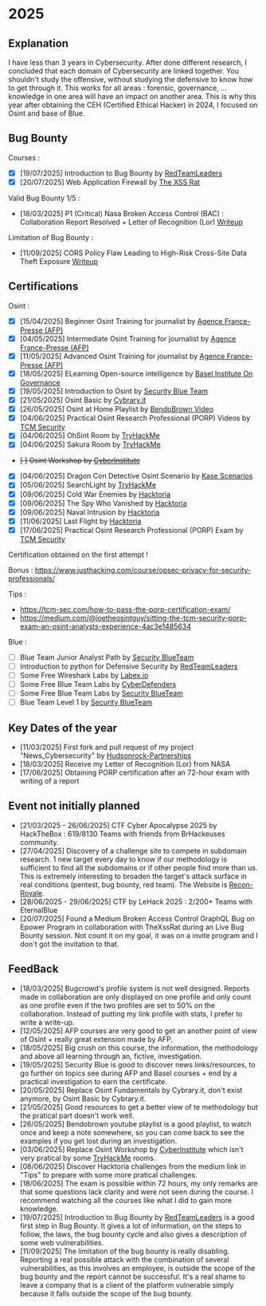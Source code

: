 # 2025

## Explanation

I have less than 3 years in Cybersecurity. After done different research, I concluded that each domain of Cybersecurity are linked together. You shouldn't study the offensive, without studying the defensive to know how to get through it. This works for all areas : forensic, governance, ... knowledge in one area will have an impact on another area. This is why this year after obtaining the CEH (Certified Ethical Hacker) in 2024, I focused on Osint and base of Blue.

## Bug Bounty
Courses :
- [X] [19/07/2025] Introduction to Bug Bounty by [RedTeamLeaders](https://redteamleaders.coursestack.com/courses/9372210c-d41a-4893-b87c-ddf7076750e1)
- [X] [20/07/2025] Web Application Firewall by [The XSS Rat](https://thexssrat.podia.com/web-application-firewall-handbook)

Valid Bug Bounty 1/5 :
- [18/03/2025] P1 (Critical) Nasa Broken Access Control (BAC) : Collaboration Report Resolved + Letter of Recognition (Lor) [Writeup](https://github.com/Juliusxd23/Bug_Bounty/blob/master/1_16_02_2025_Nasa/P1_Broken_Access_Control.md)

Limitation of Bug Bounty :
- [11/09/2025] CORS Policy Flaw Leading to High-Risk Cross-Site Data Theft Exposure [Writeup](https://github.com/Juliusxd23/Bug_Bounty/blob/master/Bug_Bounty_Limitation/1_11_09_2025_redacted/Cross_Site_Data_Theft.md)

## Certifications
Osint :
- [X] [15/04/2025] Beginner Osint Training for journalist by [Agence France-Presse (AFP)](https://fr.digitalcourses.afp.com/bundles/techniques-d-investigation-numerique-niveau-debutant)
- [X] [04/05/2025] Intermediate Osint Training for journalist by [Agence France-Presse (AFP)](https://fr.digitalcourses.afp.com/bundles/techniques-d-investigation-numerique-niveau-intermediaire)
- [X] [11/05/2025] Advanced Osint Training for journalist by [Agence France-Presse (AFP)](https://fr.digitalcourses.afp.com/bundles/techniques-d-investigation-numerique-niveau-avance)
- [X] [18/05/2025] ELearning Open-source intelligence by [Basel Institute On Governance](https://baselgovernance.org/basel-learn)
- [X] [19/05/2025] Introduction to Osint by [Security Blue Team](https://www.securityblue.team/courses/introduction-to-osint)
- [X] [21/05/2025] Osint Basic by [Cybrary.it](https://app.cybrary.it/browse/virtual-lab/osint-basics)
- [X] [26/05/2025] Osint at Home Playlist by [BendoBrown Video](https://www.youtube.com/playlist?list=PLrFPX1Vfqk3ehZKSFeb9pVIHqxqrNW8Sy)
- [X] [04/06/2025] Practical Osint Research Professional (PORP) Videos by [TCM Security](https://certifications.tcm-sec.com/porp/)
- [X] [04/06/2025] OhSint Room by [TryHackMe](https://tryhackme.com/room/ohsint)
- [X] [04/06/2025] Sakura Room by [TryHackMe](https://tryhackme.com/room/sakura)
- ~~[ ] Osint Workshop by [CyberInstitute](https://courses.thecyberinst.org/courses/osintworkshop)~~
- [X] [04/06/2025] Dragon Con Detective Osint Scenario by [Kase Scenarios](https://kasescenarios.com/osint-training/)
- [X] [05/06/2025] SearchLight by [TryHackMe](https://tryhackme.com/room/searchlightosint)
- [X] [09/06/2025] Cold War Enemies by [Hacktoria](https://hacktoria.com/#easy)
- [X] [09/06/2025] The Spy Who Vanished by [Hacktoria](https://hacktoria.com/#easy)
- [X] [09/06/2025] Naval Intrusion by [Hacktoria](https://hacktoria.com/#easy)
- [X] [11/06/2025] Last Flight by [Hacktoria](https://hacktoria.com/#medium)
- [X] [17/06/2025] Practical Osint Research Professional (PORP) Exam by [TCM Security](https://certifications.tcm-sec.com/porp/)

Certification obtained on the first attempt !

Bonus : https://www.justhacking.com/course/opsec-privacy-for-security-professionals/

Tips :
- https://tcm-sec.com/how-to-pass-the-porp-certification-exam/
- https://medium.com/@joetheosintguy/sitting-the-tcm-security-porp-exam-an-osint-analysts-experience-4ac3e1485634

Blue :
- [ ] Blue Team Junior Analyst Path by [Security BlueTeam](https://www.securityblue.team/courses/blue-team-junior-analyst-pathway-bundle)
- [ ] Introduction to python for Defensive Security by [RedTeamLeaders](https://redteamleaders.coursestack.com/courses/112c82c5-933f-4a83-8bca-8c825b905309)
- [ ] Some Free Wireshark Labs by [Labex.io](https://labex.io/free-labs/wireshark)
- [ ] Some Free Blue Team Labs by [CyberDefenders](https://cyberdefenders.org/blueteam-ctf-challenges/)
- [ ] Some Free Blue Team Labs by [Security BlueTeam](https://blueteamlabs.online/)
- [ ] Blue Team Level 1 by [Security BlueTeam](https://www.securityblue.team/certifications/blue-team-level-1)

## Key Dates of the year
- [11/03/2025] First fork and pull request of my project "News_Cybersecurity" by [Hudsonrock-Partnerships](https://github.com/hudsonrock-partnerships)
- [18/03/2025] Receive my Letter of Recognition (Lor) from NASA
- [17/06/2025] Obtaining PORP certification after an 72-hour exam with writing of a report

## Event not initially planned
- [21/03/2025 - 26/06/2025] CTF Cyber Apocalypse 2025 by HackTheBox : 619/8130 Teams with friends from BrHackeuses community.
- [27/04/2025] Discovery of a challenge site to compete in subdomain research. 1 new target every day to know if our methodology is sufficient to find all the subdomains or if other people find more than us. This is extremely interesting to broaden the target's attack surface in real conditions (pentest, bug bounty, red team). The Website is [Recon-Royale](https://recon-royale.com/).
- [28/06/2025 - 29/06/2025] CTF by LeHack 2025 : 2/200+ Teams with EternalBlue
- [20/07/2025] Found a Medium Broken Access Control GraphQL Bug on Epower Program in collaboration with TheXssRat during an Live Bug Bounty session. Not count it on my goal, it was on a invite program and I don't got the invitation to that.

## FeedBack
- [18/03/2025] Bugcrowd's profile system is not well designed. Reports made in collaboration are only displayed on one profile and only count as one profile even if the two profiles are set to 50% on the collaboration. Instead of putting my link profile with stats, I prefer to write a write-up.
- [12/05/2025] AFP courses are very good to get an another point of view of Osint + really great extension made by AFP.
- [18/05/2025] Big crush on this course, the information, the methodology and above all learning through an, fictive, investigation.
- [19/05/2025] Security Blue is good to discover news links/resources, to go further on topics see during AFP and Basel courses + end by a practical investigation to earn the certificate.
- [20/05/2025] Replace Osint Fundamentals by Cybrary.it, don't exist anymore, by Osint Basic by Cybrary.it.
- [21/05/2025] Good resources to get a better view of te methodology but the pratical part doesn't work well.
- [26/05/2025] Bendobrown youtube playlist is a good playlist, to watch once and keep a note somewhere, so you can come back to see the examples if you get lost during an investigation.
- [03/06/2025] Replace Osint Workshop by [CyberInstitute](https://courses.thecyberinst.org/courses/osintworkshop) which isn't very pratical by some [TryHackMe](https://tryhackme.com/) rooms.
- [08/06/2025] Discover Hacktoria challenges from the medium link in "Tips" to prepare with some more pratical challenges.
- [18/06/2025] The exam is possible within 72 hours, my only remarks are that some questions lack clarity and were not seen during the course. I recommend watching all the courses like what I did to gain more knowledge.
- [19/07/2025] Introduction to Bug Bounty by [RedTeamLeaders](https://redteamleaders.coursestack.com/courses/9372210c-d41a-4893-b87c-ddf7076750e1) is a good first step in Bug Bounty. It gives a lot of information, on the steps to follow, the laws, the bug bounty cycle and also gives a description of some web vulnerabilities.
- [11/09/2025] The limitation of the bug bounty is really disabling. Reporting a real possible attack with the combination of several vulnerabilities, as this involves an employee, is outside the scope of the bug bounty and the report cannot be successful. It's a real shame to leave a company that is a client of the platform vulnerable simply because it falls outside the scope of the bug bounty.